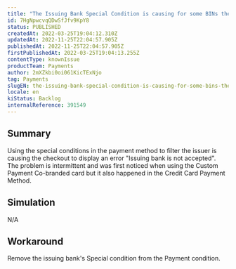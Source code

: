 ```yaml
---
title: "The Issuing Bank Special Condition is causing for some BINs the error on checkout page 'Issuer bank for this bank is not accepted'"
id: 7HgNpwcvqQDwSfJfv9KpY8
status: PUBLISHED
createdAt: 2022-03-25T19:04:12.310Z
updatedAt: 2022-11-25T22:04:57.905Z
publishedAt: 2022-11-25T22:04:57.905Z
firstPublishedAt: 2022-03-25T19:04:13.255Z
contentType: knownIssue
productTeam: Payments
author: 2mXZkbi0oi061KicTExNjo
tag: Payments
slugEN: the-issuing-bank-special-condition-is-causing-for-some-bins-the-error-on-checkout-page-issuer-bank-for-this-bank-is-not-accepted
locale: en
kiStatus: Backlog
internalReference: 391549
---
```


## Summary


Using the special conditions in the payment method to filter the issuer is causing the checkout to display an error "Issuing bank is not accepted". The problem is intermittent and was first noticed when using the Custom Payment Co-branded card but it also happened in the Credit Card Payment Method.



## Simulation


N/A



## Workaround


Remove the issuing bank's Special condition from the Payment condition.

